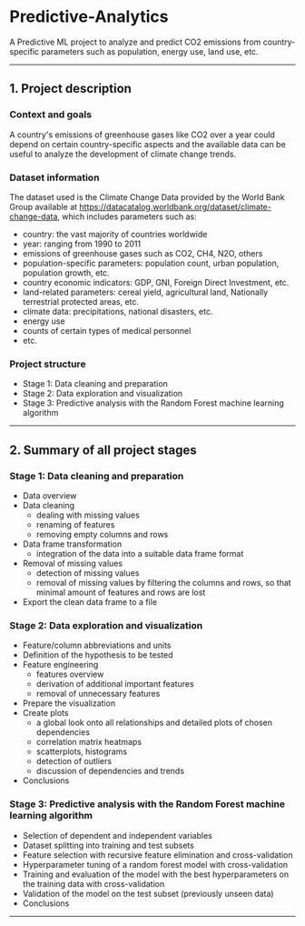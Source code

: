 # Predictive-Analytics
A Predictive ML project to analyze and predict CO2 emissions from country-specific parameters such as population, energy use, land use, etc.

***

## 1. Project description

### Context and goals
A country's emissions of greenhouse gases like CO2 over a year could depend on certain country-specific aspects and the available data can be useful to analyze the development of climate change trends. 

### Dataset information

The dataset used is the Climate Change Data provided by the World Bank Group available at https://datacatalog.worldbank.org/dataset/climate-change-data, which includes parameters such as:
* country: the vast majority of countries worldwide
* year: ranging from 1990 to 2011
* emissions of greenhouse gases such as CO2, CH4, N2O, others
* population-specific parameters: population count, urban population, population growth, etc.
* country economic indicators: GDP, GNI, Foreign Direct Investment, etc.
* land-related parameters: cereal yield, agricultural land, Nationally terrestrial protected areas, etc.
* climate data: precipitations, national disasters, etc.
* energy use
* counts of certain types of medical personnel
* etc.

### Project structure

* Stage 1: Data cleaning and preparation 
* Stage 2: Data exploration and visualization 
* Stage 3: Predictive analysis with the Random Forest machine learning algorithm 

***

## 2. Summary of all project stages

### Stage 1: Data cleaning and preparation

* Data overview
* Data cleaning
    - dealing with missing values
    - renaming of features
    - removing empty columns and rows
* Data frame transformation
    - integration of the data into a suitable data frame format
* Removal of missing values
    - detection of missing values
    - removal of missing values by filtering the columns and rows, so that minimal amount of features and rows are lost
* Export the clean data frame to a file

### Stage 2: Data exploration and visualization

* Feature/column abbreviations and units
* Definition of the hypothesis to be tested
* Feature engineering
    - features overview
    - derivation of additional important features
    - removal of unnecessary features
* Prepare the visualization
* Create plots
	- a global look onto all relationships and detailed plots of chosen dependencies
    - correlation matrix heatmaps
    - scatterplots, histograms
    - detection of outliers
    - discussion of dependencies and trends
* Conclusions

### Stage 3: Predictive analysis with the Random Forest machine learning algorithm

* Selection of dependent and independent variables
* Dataset splitting into training and test subsets
* Feature selection with recursive feature elimination and cross-validation
* Hyperparameter tuning of a random forest model with cross-validation
* Training and evaluation of the model with the best hyperparameters on the training data with cross-validation
* Validation of the model on the test subset (previously unseen data)
* Conclusions

***

